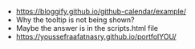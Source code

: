 - https://bloggify.github.io/github-calendar/example/
- Why the tooltip is not being shown? 
- Maybe the answer is in the scripts.html file
- https://youssefraafatnasry.github.io/portfolYOU/